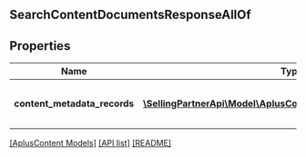 ## SearchContentDocumentsResponseAllOf

## Properties

Name | Type | Description | Notes
------------ | ------------- | ------------- | -------------
**content_metadata_records** | [**\SellingPartnerApi\Model\AplusContent\ContentMetadataRecord[]**](ContentMetadataRecord.md) | A list of A+ Content metadata records. |

[[AplusContent Models]](../) [[API list]](../../Api) [[README]](../../../README.md)
